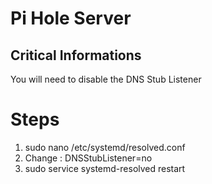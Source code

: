 # Pi Hole Server


## Critical Informations

You will need to disable the DNS Stub Listener

# Steps 
1. sudo nano /etc/systemd/resolved.conf
2. Change : DNSStubListener=no
3. sudo service systemd-resolved restart